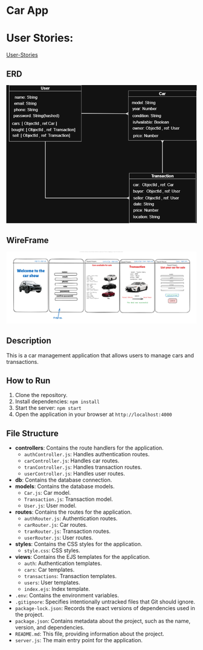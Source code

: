 # Car App


# **User Stories:**
[User-Stories](./planning-materials/User-Stories.md)


## ERD
![ERD](./planning-materials/ERD.png)


## WireFrame
![wire](./planning-materials/WireFrame.png)

## Description

This is a car management application that allows users to manage cars and transactions.

## How to Run

1.  Clone the repository.
2.  Install dependencies: `npm install`
3.  Start the server: `npm start`
4.  Open the application in your browser at `http://localhost:4000`

## File Structure

*   **controllers**: Contains the route handlers for the application.
    *   `authController.js`: Handles authentication routes.
    *   `carController.js`: Handles car routes.
    *   `tranController.js`: Handles transaction routes.
    *   `userController.js`: Handles user routes.
*   **db**: Contains the database connection.
*   **models**: Contains the database models.
    *   `Car.js`: Car model.
    *   `Transaction.js`: Transaction model.
    *   `User.js`: User model.
*   **routes**: Contains the routes for the application.
    *   `authRouter.js`: Authentication routes.
    *   `carRouter.js`: Car routes.
    *   `tranRouter.js`: Transaction routes.
    *   `userRouter.js`: User routes.
*   **styles**: Contains the CSS styles for the application.
    *   `style.css`: CSS styles.
*   **views**: Contains the EJS templates for the application.
    *   `auth`: Authentication templates.
    *   `cars`: Car templates.
    *   `transactions`: Transaction templates.
    *   `users`: User templates.
    *   `index.ejs`: Index template.
*   `.env`: Contains the environment variables.
*   `.gitignore`: Specifies intentionally untracked files that Git should ignore.
*   `package-lock.json`: Records the exact versions of dependencies used in the project.
*   `package.json`: Contains metadata about the project, such as the name, version, and dependencies.
*   `README.md`: This file, providing information about the project.
*   `server.js`: The main entry point for the application.
